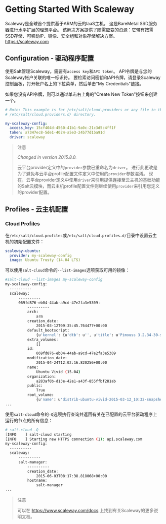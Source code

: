 # Getting Started With Scaleway

Scaleway是全球首个提供基于ARM的云的IaaS主机。 这是BareMetal SSD服务器进行水平扩展的理想平台。 该解决方案提供了随需应变的资源：它带有按需SSD存储、可移动IP、镜像、安全组和对象存储解决方案。 https://scaleway.com

## Configuration - 驱动程序配置

使用Salt管理Scaleway，需要有`access key`和`API token`。 API令牌是与您的Scaleway帐户关联的唯一标识符。 要检索访问密钥和API令牌，请登录Scaleway控制面板，打开帐户名上的下拉菜单，然后单击"My Credentials"链接。

如果您没有API令牌，则可以通过单击右上角的"Create New Token"按钮来创建一个。
```yaml
# Note: This example is for /etc/salt/cloud.providers or any file in the
# /etc/salt/cloud.providers.d/ directory.

my-scaleway-config:
  access_key: 15cf404d-4560-41b1-9a0c-21c3d5c4ff1f
  token: a7347ec8-5de1-4024-a5e3-24b77d1ba91d
  driver: scaleway
```

> 注意
>
> *Changed in version 2015.8.0.*
>
> 云平台provider定义中的`provider`参数已重命名为`driver`。 进行此更改是为了避免与云平台profile配置文件定义中使用的`provider`参数混淆。 现在，云平台provider定义中使用`driver`来引用提供连接至云主机的基础功能的Salt云模块，而云主机profile配置文件则继续使用`provider`来引用您定义的provider配置。

## Profiles - 云主机配置
### Cloud Profiles
在`/etc/salt/cloud.profiles`或`/etc/salt/cloud.profiles.d/`目录中设置云主机的初始配置文件：

```yaml
scaleway-ubuntu:
  provider: my-scaleway-config
  image: Ubuntu Trusty (14.04 LTS)
```
可以使用`salt-cloud`命令的`--list-images`选项获取可用的镜像：
```bash
#salt-cloud --list-images my-scaleway-config
my-scaleway-config:
  ----------
  scaleway:
      ----------
      069fd876-eb04-44ab-a9cd-47e2fa3e5309:
          ----------
          arch:
              arm
          creation_date:
              2015-03-12T09:35:45.764477+00:00
          default_bootscript:
              {u'kernel': {u'dtb': u'', u'title': u'Pimouss 3.2.34-30-std', u'id': u'cfda4308-cd6f-4e51-9744-905fc0da370f', u'path': u'kernel/pimouss-uImage-3.2.34-30-std'}, u'title': u'3.2.34-std #30 (stable)', u'id': u'c5af0215-2516-4316-befc-5da1cfad609c', u'initrd': {u'path': u'initrd/c1-uInitrd', u'id': u'1be14b1b-e24c-48e5-b0b6-7ba452e42b92', u'title': u'C1 initrd'}, u'bootcmdargs': {u'id': u'd22c4dde-e5a4-47ad-abb9-d23b54d542ff', u'value': u'ip=dhcp boot=local root=/dev/nbd0 USE_XNBD=1 nbd.max_parts=8'}, u'organization': u'11111111-1111-4111-8111-111111111111', u'public': True}
          extra_volumes:
              []
          id:
              069fd876-eb04-44ab-a9cd-47e2fa3e5309
          modification_date:
              2015-04-24T12:02:16.820256+00:00
          name:
              Ubuntu Vivid (15.04)
          organization:
              a283af0b-d13e-42e1-a43f-855ffbf281ab
          public:
              True
          root_volume:
              {u'name': u'distrib-ubuntu-vivid-2015-03-12_10:32-snapshot', u'id': u'a6d02e63-8dee-4bce-b627-b21730f35a05', u'volume_type': u'l_ssd', u'size': 50000000000L}
...
```

使用`salt-cloud`命令的`-Q`选项执行查询并返回有关在已配置的云平台驱动程序上运行的节点的所有信息：
```bash
# salt-cloud -Q
[INFO    ] salt-cloud starting
[INFO    ] Starting new HTTPS connection (1): api.scaleway.com
my-scaleway-config:
  ----------
  scaleway:
      ----------
      salt-manager:
          ----------
          creation_date:
              2015-06-03T08:17:38.818068+00:00
          hostname:
              salt-manager
...
```

> 注意
>
> 可以在 https://www.scaleway.com/docs 上找到有关Scaleway的更多说明文档。
